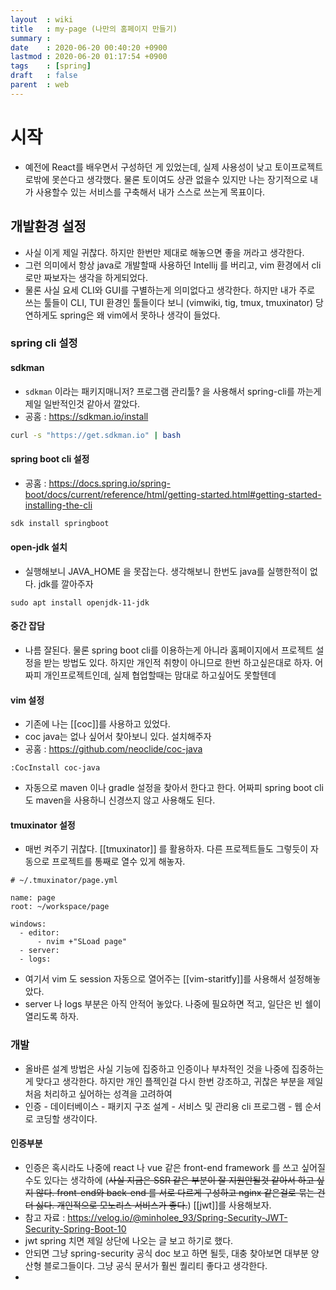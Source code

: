 ```yaml
---
layout  : wiki
title   : my-page (나만의 홈페이지 만들기)
summary : 
date    : 2020-06-20 00:40:20 +0900
lastmod : 2020-06-20 01:17:54 +0900
tags    : [spring]
draft   : false
parent  : web
---
```


# 시작
* 예전에 React를 배우면서 구성하던 게 있었는데, 실제 사용성이 낮고 토이프로젝트로밖에 못쓴다고 생각했다. 물론 토이여도 상관 없을수 있지만 나는 장기적으로 내가 사용할수 있는 서비스를 구축해서 내가 스스로 쓰는게 목표이다.

## 개발환경 설정
* 사실 이게 제일 귀찮다. 하지만 한번만 제대로 해놓으면 좋을 꺼라고 생각한다.
* 그런 의미에서 항상 java로 개발할때 사용하던 Intellij 를 버리고, vim 환경에서 cli로만 짜보자는 생각을 하게되었다.
* 물론 사실 요세 CLI와 GUI를 구별하는게 의미없다고 생각한다. 하지만 내가 주로 쓰는 툴들이 CLI, TUI 환경인 툴들이다 보니 (vimwiki, tig, tmux, tmuxinator) 당연하게도 spring은 왜 vim에서 못하나 생각이 들었다.

### spring cli 설정
#### sdkman
* `sdkman` 이라는 패키지매니저? 프로그램 관리툴? 을 사용해서 spring-cli를 까는게 제일 일반적인것 같아서 깔았다.
* 공홈 : https://sdkman.io/install

```bash
curl -s "https://get.sdkman.io" | bash
```

#### spring boot cli 설정
* 공홈 : https://docs.spring.io/spring-boot/docs/current/reference/html/getting-started.html#getting-started-installing-the-cli
```bash
sdk install springboot
```

#### open-jdk 설치
* 실행해보니 JAVA_HOME 을 못잡는다. 생각해보니 한번도 java를 실행한적이 없다. jdk를 깔아주자
 
```
sudo apt install openjdk-11-jdk
```

#### 중간 잡담
* 나름 잘된다. 물론 spring boot cli를 이용하는게 아니라 홈페이지에서 프로젝트 설정을 받는 방법도 있다. 하지만 개인적 취향이 아니므로 한번 하고싶은대로 하자. 어짜피 개인프로젝트인데, 실제 협업할때는 맘대로 하고싶어도 못할텐데

#### vim 설정
* 기존에 나는 [[coc]]를 사용하고 있었다.
* coc java는 없나 싶어서 찾아보니 있다. 설치해주자
* 공홈 : https://github.com/neoclide/coc-java
```
:CocInstall coc-java
```
* 자동으로 maven 이나 gradle 설정을 찾아서 한다고 한다. 어짜피 spring boot cli 도 maven을 사용하니 신경쓰지 않고 사용해도 된다.

#### tmuxinator 설정
* 매번 켜주기 귀찮다. [[tmuxinator]] 를 활용하자. 다른 프로젝트들도 그렇듯이 자동으로 프로젝트를 통째로 열수 있게 해놓자.
```
# ~/.tmuxinator/page.yml

name: page
root: ~/workspace/page

windows:
  - editor:
      - nvim +"SLoad page"
  - server: 
  - logs: 
```
* 여기서 vim 도 session 자동으로 열어주는 [[vim-staritfy]]를 사용해서 설정해놓았다. 
* server 나 logs 부분은 아직 안적어 놓았다. 나중에 필요하면 적고, 일단은 빈 쉘이 열리도록 하자.

### 개발
* 올바른 설계 방법은 사실 기능에 집중하고 인증이나 부차적인 것을 나중에 집중하는게 맞다고 생각한다. 하지만 개인 플젝인걸 다시 한번 강조하고, 귀찮은 부분을 제일 처음 처리하고 싶어하는 성격을 고려하여
* 인증 - 데이터베이스 - 패키지 구조 설계 - 서비스 및 관리용 cli 프로그램 - 웹 순서로 코딩할 생각이다.

#### 인증부분
* 인증은 혹시라도 나중에 react 나 vue 같은 front-end framework 를 쓰고 싶어질수도 있다는 생각하에 (~~사실 지금은 SSR 같은 부분이 잘 지원안될것 같아서 하고 싶지 않다. front-end와 back-end 를 서로 다르게 구성하고 nginx 같은걸로 묶는 건 더 싫다. 개인적으로 모노리스 서비스가 좋다.~~) [[jwt]]를 사용해보자.
* 참고 자료 : https://velog.io/@minholee_93/Spring-Security-JWT-Security-Spring-Boot-10
* jwt spring 치면 제일 상단에 나오는 글 보고 하기로 했다.
* 안되면 그냥 spring-security 공식 doc 보고 하면 될듯, 대충 찾아보면 대부분 양산형 블로그들이다. 그냥 공식 문서가 훨씬 퀄리티 좋다고 생각한다.
* 
